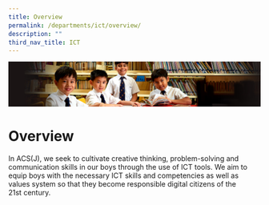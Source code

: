 ```yaml
---
title: Overview
permalink: /departments/ict/overview/
description: ""
third_nav_title: ICT
---
```

![](/images/Sub-banner1.jpg)

Overview
========

In ACS(J), we seek to cultivate creative thinking, problem-solving and communication skills in our boys through the use of ICT tools. We aim to equip boys with the necessary ICT skills and competencies as well as values system so that they become responsible digital citizens of the 21st century.